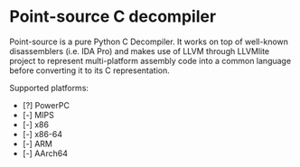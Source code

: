 Point-source C decompiler
=========================

Point-source is a pure Python C Decompiler. It works on top of well-known
disassemblers (i.e. IDA Pro) and makes use of LLVM through LLVMlite project to
represent multi-platform assembly code into a common language before converting 
it to its C representation.

Supported platforms:

* [?] PowerPC
* [-] MIPS
* [-] x86
* [-] x86-64
* [-] ARM
* [-] AArch64

